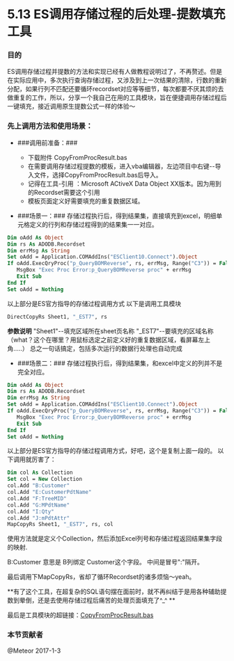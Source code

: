 # 5.13 ES调用存储过程的后处理-提数填充工具
### **目的**
ES调用存储过程并提数的方法和实现已经有人做教程说明过了，不再赘述。但是在实际应用中，多次执行查询存储过程，又涉及到上一次结果的清除，行数的重新分配，如果行列不匹配还要循环recordset对应等等细节，每次都要不厌其烦的去做重复的工作，所以，分享一个我自己在用的工具模块，旨在便捷调用存储过程后一键填充，接近调用原生提数公式一样的体验～

### **先上调用方法和使用场景：**
-  ###调用前准备：###

   + 下载附件 CopyFromProcResult.bas 
   + 在需要调用存储过程提数的模板，进入vba编辑器，左边项目中右键--导入文件，选择CopyFromProcResult.bas后导入。
   + 记得在工具-引用 ：Microsoft ACtiveX Data Object XX版本。因为用到的Recordset需要这个引用
   + 模板页面定义好需要填充的重复数据区域。

-  ###场景一：###
   存储过程执行后，得到结果集，直接填充到excel，明细单元格定义的行列和存储过程得到的结果集一一对应。
``` vb
Dim oAdd As Object
Dim rs As ADODB.Recordset
Dim errMsg As String
Set oAdd = Application.COMAddIns("ESClient10.Connect").Object
If oAdd.ExecQryProc("p_QueryBOMReverse", rs, errMsg, Range("C3")) = False Then
   MsgBox "Exec Proc Error:p_QueryBOMReverse proc" + errMsg
   Exit Sub
End If
Set oAdd = Nothing
```
以上部分是ES官方指导的存储过程调用方式
以下是调用工具模块
``` vb
DirectCopyRs Sheet1, "_EST7", rs
```

__参数说明__
	"Sheet1"--填充区域所在sheet页名称 
	"_EST7"--要填充的区域名称（what？这个在哪里？用鼠标选定之前定义好的重复数据区域，看屏幕左上角.....）
总之一句话搞定，包括多次运行的数据行处理也自动完成
-  ###场景二：###
   存储过程执行后，得到结果集，和excel中定义的列并不是完全对应。
``` vb
Dim oAdd As Object
Dim rs As ADODB.Recordset
Dim errMsg As String
Set oAdd = Application.COMAddIns("ESClient10.Connect").Object
If oAdd.ExecQryProc("p_QueryBOMReverse", rs, errMsg, Range("C3")) = False Then
   MsgBox "Exec Proc Error:p_QueryBOMReverse proc" + errMsg
   Exit Sub
End If
Set oAdd = Nothing
```
以上部分是ES官方指导的存储过程调用方式，好吧，这个是复制上面一段的。 
以下调用就厉害了：
```vb
Dim col As Collection
Set col = New Collection
col.Add "B:Customer"
col.Add "E:CustomerPdtName"
col.Add "F:TreeMID"
col.Add "G:MPdtName"
col.Add "I:Qty"
col.Add "J:mPdtAttr"
MapCopyRs Sheet1, "_EST7", rs, col
```

使用方法就是定义个Collection，然后添加Excel列号和存储过程返回结果集字段的映射.

B:Customer 意思是 B列绑定 Customer这个字段。 中间是冒号":"隔开。 

最后调用下MapCopyRs，省却了循环Recordset的诸多烦恼～yeah。

**有了这个工具，在超复杂的SQL语句摆在面前时，就不再纠结于是用各种辅助提数到晕倒，还是去使用存储过程后痛苦的处理页面填充了^_^  **

最后是工具模块的超链接：<a href="./src/CopyFromProcResult.bas" download>CopyFromProcResult.bas</a>

### 本节贡献者
@Meteor
2017-1-3
